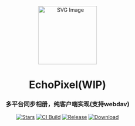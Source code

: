 <div align="center">

<img src="https://github.com/shadow3aaa/echo_pixel/raw/refs/heads/main/assets/icon/EchoPixel.svg" width="160" height="160" style="display: block; margin: 0 auto;" alt="SVG Image">

# **EchoPixel(WIP)**

### 多平台同步相册，纯客户端实现(支持webdav)

[![Stars][stars-badge]][stars-url]
[![CI Build][ci-badge]][ci-url]
[![Release][release-badge]][release-url]
[![Download][download-badge]][download-url]

</div>

[stars-badge]: https://img.shields.io/github/stars/shadow3aaa/echo_pixel?style=for-the-badge&logo=github
[stars-url]: https://github.com/shadow3aaa/echo_pixel
[ci-badge]: https://img.shields.io/github/actions/workflow/status/shadow3aaa/echo_pixel/ci.yml?style=for-the-badge&label=CI%20Build&logo=githubactions
[ci-url]: https://github.com/shadow3aaa/echo_pixel/actions/workflows/ci.yml
[release-badge]: https://img.shields.io/github/v/release/shadow3aaa/echo_pixel?style=for-the-badge&logo=rust
[release-url]: https://github.com/shadow3aaa/echo_pixel/releases/latest
[download-badge]: https://img.shields.io/github/downloads/shadow3aaa/echo_pixel/total?style=for-the-badge
[download-url]: https://github.com/shadow3aaa/echo_pixel/releases/latest
